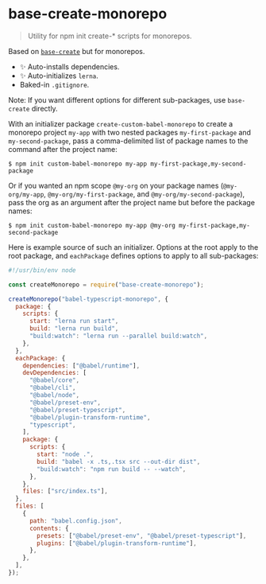 # base-create-monorepo

> Utility for npm init create-\* scripts for monorepos.

Based on [`base-create`](https://npm.im/base-create) but for monorepos.

- :sparkles: Auto-installs dependencies.
- :sparkles: Auto-initializes `lerna`.
- Baked-in `.gitignore`.

Note: If you want different options for different sub-packages, use `base-create` directly.

With an initializer package `create-custom-babel-monorepo` to create a monorepo project `my-app` with two nested packages `my-first-package` and `my-second-package`,
pass a comma-delimited list of package names to the command after the project name:

```
$ npm init custom-babel-monorepo my-app my-first-package,my-second-package
```

Or if you wanted an npm scope `@my-org` on your package names (`@my-org/my-app`, `@my-org/my-first-package`, and `@my-org/my-second-package`),
pass the org as an argument after the project name but before the package names:

```
$ npm init custom-babel-monorepo my-app @my-org my-first-package,my-second-package
```

Here is example source of such an initializer.
Options at the root apply to the root package,
and `eachPackage` defines options to apply to all sub-packages:

```js
#!/usr/bin/env node

const createMonorepo = require("base-create-monorepo");

createMonorepo("babel-typescript-monorepo", {
  package: {
    scripts: {
      start: "lerna run start",
      build: "lerna run build",
      "build:watch": "lerna run --parallel build:watch",
    },
  },
  eachPackage: {
    dependencies: ["@babel/runtime"],
    devDependencies: [
      "@babel/core",
      "@babel/cli",
      "@babel/node",
      "@babel/preset-env",
      "@babel/preset-typescript",
      "@babel/plugin-transform-runtime",
      "typescript",
    ],
    package: {
      scripts: {
        start: "node .",
        build: "babel -x .ts,.tsx src --out-dir dist",
        "build:watch": "npm run build -- --watch",
      },
    },
    files: ["src/index.ts"],
  },
  files: [
    {
      path: "babel.config.json",
      contents: {
        presets: ["@babel/preset-env", "@babel/preset-typescript"],
        plugins: ["@babel/plugin-transform-runtime"],
      },
    },
  ],
});
```
